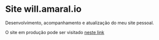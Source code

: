 # Site will.amaral.io

Desenvolvimento, acompanhamento e atualização do meu site pessoal.

O site em produção pode ser visitado [neste link](https://will.amaral.io)
